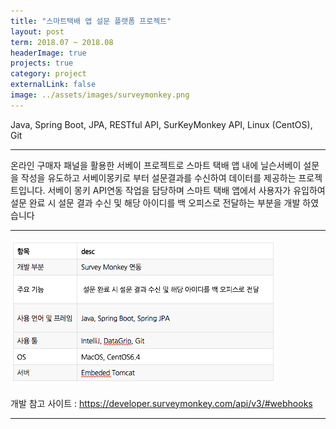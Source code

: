 ```yaml
---
title: "스마트택배 앱 설문 플랫폼 프로젝트"
layout: post
term: 2018.07 ~ 2018.08
headerImage: true
projects: true
category: project
externalLink: false
image: ../assets/images/surveymonkey.png
---
```


Java, Spring Boot, JPA, RESTful API, SurKeyMonkey API, Linux (CentOS), Git

---


온라인 구매자 패널을 활용한 서베이 프로젝트로 스마트 택배 앱 내에 닐슨서베이 설문을 작성을 유도하고 서베이몽키로 부터 설문결과를 수신하여 데이터를 제공하는 프로젝트입니다.
서베이 몽키 API연동 작업을 담당하며 스마트 택배 앱에서 사용자가 유입하여 설문 완료 시 설문 결과 수신 및 해당 아이디를 백 오피스로 전달하는 부분을 개발 하였습니다

---

<img src="../assets/images/project6-0.png"> <br><br>
개발 참고 사이트 : https://developer.surveymonkey.com/api/v3/#webhooks

---
